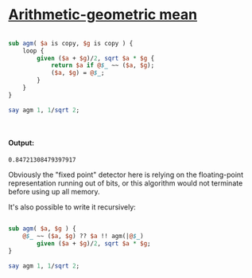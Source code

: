 [1]: http://rosettacode.org/wiki/Arithmetic-geometric_mean

# [Arithmetic-geometric mean][1]

```perl
 
sub agm( $a is copy, $g is copy ) {
    loop {
        given ($a + $g)/2, sqrt $a * $g {
            return $a if @$_ ~~ ($a, $g);
            ($a, $g) = @$_;
        }
    }
}
 
say agm 1, 1/sqrt 2;
 
 
```

#### Output:
```
0.84721308479397917
```


Obviously the "fixed point" detector here is relying on the floating-point representation running out of bits, or this algorithm would not terminate before using up all memory.



It's also possible to write it recursively:

```perl
 
sub agm( $a, $g ) {
    @$_ ~~ ($a, $g) ?? $a !! agm(|@$_)
        given ($a + $g)/2, sqrt $a * $g;
}
 
say agm 1, 1/sqrt 2;
```